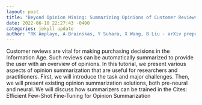 ```yaml
--- 
layout: post 
title: "Beyond Opinion Mining: Summarizing Opinions of Customer Reviews" 
date: 2022-06-10 22:27:43 -0400 
categories: jekyll update 
author: "RK Amplayo, A Brainskas, Y Suhara, X Wang, B Liu - arXiv preprint arXiv , 2022" 
--- 
```

Customer reviews are vital for making purchasing decisions in the Information Age. Such reviews can be automatically summarized to provide the user with an overview of opinions. In this tutorial, we present various aspects of opinion summarization that are useful for researchers and practitioners. First, we will introduce the task and major challenges. Then, we will present existing opinion summarization solutions, both pre-neural and neural. We will discuss how summarizers can be trained in the Cites: Efficient Few-Shot Fine-Tuning for Opinion Summarization